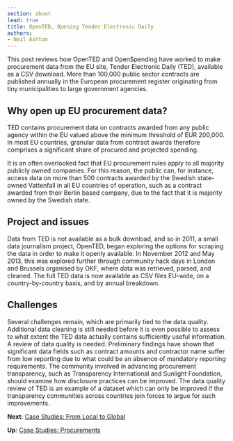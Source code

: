 ```yaml
---
section: about
lead: true
title: OpenTED, Opening Tender Electronic Daily
authors:
- Neil Ashton
---
```


This post reviews how OpenTED and OpenSpending have worked to make procurement data from the EU site, Tender Electronic Daily (TED), available as a CSV download. More than 100,000 public sector contracts are published annually in the  European procurement register originating from tiny municipalities to large government agencies.

## Why open up EU procurement data?

TED contains procurement data on contracts awarded from any public agency within the EU valued above the minimum threshold of EUR 200,000. In most EU countries, granular data from contract awards therefore comprises a significant share of procured and projected spending.

It is an often overlooked fact that EU procurement rules apply to all majority publicly owned companies. For this reason, the public can, for instance, access data on more than 500 contracts awarded by the Swedish state-owned Vattenfall in all EU countries of operation, such as a contract awarded from their Berlin based company, due to the fact that it is majority owned by the Swedish state.

## Project and issues

Data from TED is not available as a bulk download, and so in 2011, a small data journalism project, OpenTED, began exploring the options for scraping the data in order to make it openly available. In November 2012 and May 2013, this was explored further through community hack days in London and Brussels organised by OKF, where data was retrieved, parsed, and cleaned. The full TED data is now available as CSV files EU-wide, on a country-by-country basis, and by annual breakdown.

## Challenges

Several challenges remain, which are primarily tied to the data quality. Additional data cleaning is still needed before it is even possible to assess to what extent the TED data actually contains sufficiently useful information.
A review of data quality is needed. Preliminary findings have shown that significant data fields such as contract amounts and contractor name suffer from low reporting due to what could be an absence of mandatory reporting requirements. The community involved in advancing procurement transparency, such as Transparency International and Sunlight Foundation, should examine how disclosure practices can be improved. The data quality review of TED is an example of a dataset which can only be improved if the transparency communities across countries join forces to argue for such improvements.

**Next**: [Case Studies: From Local to Global](../../case-studies-other/)

**Up**: [Case Studies: Procurements](../)
